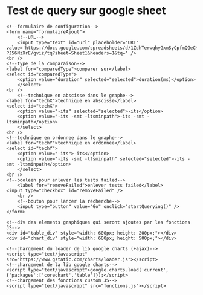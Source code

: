 # Test de query sur google sheet

<html>
<body>

	<!--formulaire de configuration-->
	<form name="formulaireAjout">
		<!--URL-->
		<input type="text" id="url" placeholder="URL" value='https://docs.google.com/spreadsheets/d/1ZdhTerwqhyGxmSyCpfmQGeCHynFL2gcbC-PJ56NzXrE/gviz/tq?sheet=Sheet1&headers=1&tq=' />
    <br />
    <!--type de la comparaison-->
    <label for="comparedType">comparer sur</label>
    <select id="comparedType">
	  	<option value="duration" selected="selected">duration(ms)</option>
		</select>
    <br />
		<!--technique en abscisse dans le graphe-->
    <label for="techX">technique en abscisse</label>
    <select id="techX">
	  	<option value="-its" selected="selected">-its</option>
	  	<option value="-its -smt -ltsminpath">-its -smt -ltsminpath</option>
		</select>
    <br />
    <!--technique en ordonnee dans le graphe-->
    <label for="techY">technique en ordonnée</label>
    <select id="techY">
	  	<option value="-its">-its</option>
	  	<option value="-its -smt -ltsminpath" selected="selected">-its -smt -ltsminpath</option>
		</select>
    <br />
    <!--booleen pour enlever les tests failed-->
		<label for="removeFailed">enlever tests failed</label>
    <input type="checkbox" id="removeFailed" />
		<br />
		<!--bouton pour lancer la recherche-->
		<input type="button" value="Go" onclick="startQuerying()" />
	</form>

	<!--div des elements graphiques qui seront ajoutes par les fonctions JS-->
	<div id="table_div" style="width: 600px; height: 200px;"></div>
	<div id="chart_div" style="width: 600px; height: 500px;"></div>

	<!--chargement du loader de lib google charts (+ajax)-->
	<script type="text/javascript" src="https://www.gstatic.com/charts/loader.js"></script>
	<!--chargement de la lib google charts-->
	<script type="text/javascript">google.charts.load('current', {'packages':['corechart','table']});</script>
	<!--chargement des fonctions custom JS-->
	<script type="text/javascript" src="functions.js"></script>

</body>
</html>
